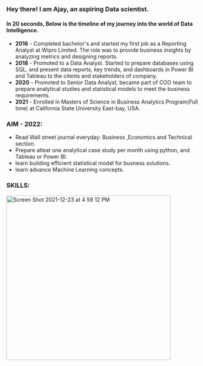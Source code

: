 ### Hey there! I am Ajay, an aspiring Data scientist.
#### In 20 seconds, Below is the timeline of my journey into the world of Data Intelligence.

- **2016** - Completed bachelor's and started my first job as a Reporting Analyst at Wipro Limited. The role was to provide business insights by analyzing metrics and designing reports.
- **2018** - Promoted to a Data Analyst. Started to prepare databases using SQL, and present data reports, key trends, and dashboards in Power BI and Tableau to the cilents and stakeholders of company.
- **2020** - Promoted to Senior Data Analyst, became part of COO team to prepare analytical studies and statistical models to meet the business requirements.
- **2021** - Enrolled in Masters of Science in Business Analytics Program(Full time) at California State University East-bay, USA.

### AIM - 2022:  
- Read Wall street journal everyday: Business ,Economics and Technical section.
- Prepare atleat one analytical case study per month using python, and Tableau or Power BI.
- learn building efficient statistical model for busness solutions.
- learn advance Machine Learning concepts.

### SKILLS:

<img width="432" alt="Screen Shot 2021-12-23 at 4 59 12 PM" src="https://user-images.githubusercontent.com/64645859/147303409-f36a86dc-2b26-41d8-8ee2-93ea3193059b.png">
